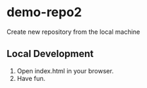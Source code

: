 # demo-repo2

Create new repository from the local machine

## Local Development

1. Open index.html in your browser.
2. Have fun.
